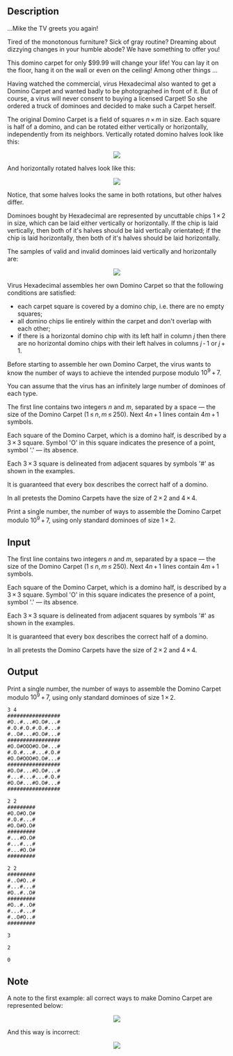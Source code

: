 ## Description

<div><p><span class="tex-font-style-it">...Mike the TV greets you again!</span> </p><p><span class="tex-font-style-it">Tired of the monotonous furniture? Sick of gray routine? Dreaming about dizzying changes in your humble abode? We have something to offer you!</span> </p><p><span class="tex-font-style-it">This domino carpet for only $99.99 will change your life! You can lay it on the floor, hang it on the wall or even on the ceiling! Among other things ...</span> </p><p>Having watched the commercial, virus Hexadecimal also wanted to get a Domino Carpet and wanted badly to be photographed in front of it. But of course, a virus will never consent to buying a licensed Carpet! So she ordered a truck of dominoes and decided to make such a Carpet herself. </p><p>The original Domino Carpet is a field of squares <span class="tex-span"><i>n</i> × <i>m</i></span> in size. Each square is half of a domino, and can be rotated either vertically or horizontally, independently from its neighbors. Vertically rotated domino halves look like this: </p><center> <img class="tex-graphics" src="file://w59Ksf38.png" style="max-width: 100.0%;max-height: 100.0%;"> </center> <p>And horizontally rotated halves look like this: </p><center> <img class="tex-graphics" src="file://2YTlATsK.png" style="max-width: 100.0%;max-height: 100.0%;"> </center><p>Notice, that some halves looks the same in both rotations, but other halves differ.</p><p>Dominoes bought by Hexadecimal are represented by uncuttable chips <span class="tex-span">1 × 2</span> in size, which can be laid either vertically or horizontally. If the chip is laid vertically, then both of it's halves should be laid vertically orientated; if the chip is laid horizontally, then both of it's halves should be laid horizontally.</p><p>The samples of valid and invalid dominoes laid vertically and horizontally are: </p><center> <img class="tex-graphics" src="file://LgYezRSo.png" style="max-width: 100.0%;max-height: 100.0%;"> </center> <p>Virus Hexadecimal assembles her own Domino Carpet so that the following conditions are satisfied:</p><ul> <li> each carpet square is covered by a domino chip, i.e. there are no empty squares; </li><li> all domino chips lie entirely within the carpet and don't overlap with each other; </li><li> if there is a horizontal domino chip with its left half in column <span class="tex-span"><i>j</i></span> then there are no horizontal domino chips with their left halves in columns <span class="tex-span"><i>j</i> - 1</span> or <span class="tex-span"><i>j</i> + 1</span>. </li></ul><p>Before starting to assemble her own Domino Carpet, the virus wants to know the number of ways to achieve the intended purpose modulo <span class="tex-span">10<sup class="upper-index">9</sup> + 7</span>.</p><p>You can assume that the virus has an infinitely large number of dominoes of each type.</p></div><div class="input-specification"><p>The first line contains two integers <span class="tex-span"><i>n</i></span> and <span class="tex-span"><i>m</i></span>, separated by a space — the size of the Domino Carpet (<span class="tex-span">1 ≤ <i>n</i>, <i>m</i> ≤ 250</span>). Next <span class="tex-span">4<i>n</i> + 1</span> lines contain <span class="tex-span">4<i>m</i> + 1</span> symbols. </p><p>Each square of the Domino Carpet, which is a domino half, is described by a <span class="tex-span">3 × 3</span> square. Symbol <span class="tex-font-style-tt">'O'</span> in this square indicates the presence of a point, symbol <span class="tex-font-style-tt">'.'</span> — its absence. </p><p>Each <span class="tex-span">3 × 3</span> square is delineated from adjacent squares by symbols <span class="tex-font-style-tt">'#'</span> as shown in the examples. </p><p>It is guaranteed that every box describes the correct half of a domino. </p><p>In all pretests the Domino Carpets have the size of <span class="tex-span">2 × 2</span> and <span class="tex-span">4 × 4</span>.</p></div><div class="output-specification"><p>Print a single number, the number of ways to assemble the Domino Carpet modulo <span class="tex-span">10<sup class="upper-index">9</sup> + 7</span>, using only standard dominoes of size <span class="tex-span">1 × 2</span>.</p></div>

## Input

<p>The first line contains two integers <span class="tex-span"><i>n</i></span> and <span class="tex-span"><i>m</i></span>, separated by a space — the size of the Domino Carpet (<span class="tex-span">1 ≤ <i>n</i>, <i>m</i> ≤ 250</span>). Next <span class="tex-span">4<i>n</i> + 1</span> lines contain <span class="tex-span">4<i>m</i> + 1</span> symbols. </p><p>Each square of the Domino Carpet, which is a domino half, is described by a <span class="tex-span">3 × 3</span> square. Symbol <span class="tex-font-style-tt">'O'</span> in this square indicates the presence of a point, symbol <span class="tex-font-style-tt">'.'</span> — its absence. </p><p>Each <span class="tex-span">3 × 3</span> square is delineated from adjacent squares by symbols <span class="tex-font-style-tt">'#'</span> as shown in the examples. </p><p>It is guaranteed that every box describes the correct half of a domino. </p><p>In all pretests the Domino Carpets have the size of <span class="tex-span">2 × 2</span> and <span class="tex-span">4 × 4</span>.</p>

## Output

<p>Print a single number, the number of ways to assemble the Domino Carpet modulo <span class="tex-span">10<sup class="upper-index">9</sup> + 7</span>, using only standard dominoes of size <span class="tex-span">1 × 2</span>.</p>





```input1
3 4
#################
#O..#...#O.O#...#
#.O.#.O.#.O.#...#
#..O#...#O.O#...#
#################
#O.O#OOO#O.O#...#
#.O.#...#...#.O.#
#O.O#OOO#O.O#...#
#################
#O.O#...#O.O#...#
#...#...#...#.O.#
#O.O#...#O.O#...#
#################

```




```input2
2 2
#########
#O.O#O.O#
#.O.#...#
#O.O#O.O#
#########
#...#O.O#
#...#...#
#...#O.O#
#########

```




```input3
2 2
#########
#..O#O..#
#...#...#
#O..#..O#
#########
#O..#..O#
#...#...#
#..O#O..#
#########

```




```output1
3
```




```output2
2
```




```output3
0
```



## Note

<p><span class="tex-font-style-bf">A note to the first example:</span> all correct ways to make Domino Carpet are represented below:</p><center> <img class="tex-graphics" src="file://EwnWUAxC.png" style="max-width: 100.0%;max-height: 100.0%;"> </center><p>And this way is incorrect:</p><center> <img class="tex-graphics" src="file://4R5s1zs7.png" style="max-width: 100.0%;max-height: 100.0%;"> </center>
